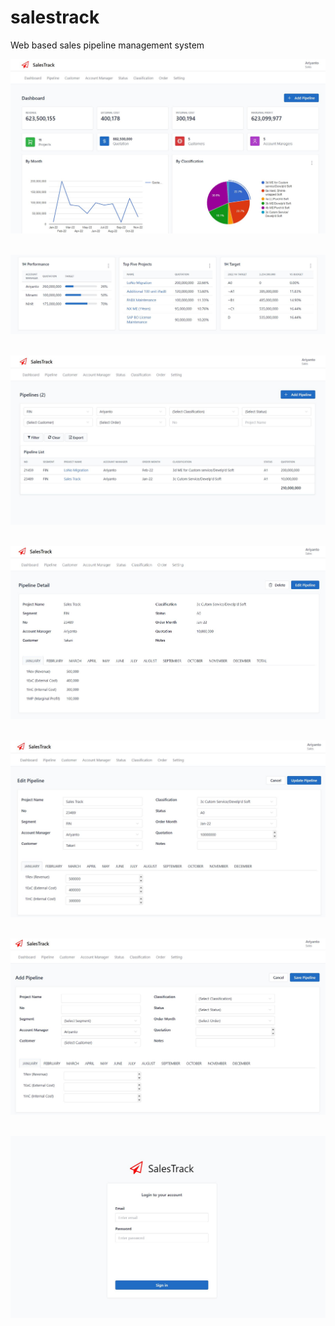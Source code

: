 # salestrack
 
Web based sales pipeline management system

![Alt text](https://github.com/neonerdy/salestrack/blob/main/dashboard1.JPG "Dashboard1")
<br /><br />

![Alt text](https://github.com/neonerdy/salestrack/blob/main/dashboard4.JPG "Dashboard2")
<br /><br />

![Alt text](https://github.com/neonerdy/salestrack/blob/main/pipeline_list.JPG "Pipeline")
<br /><br />

![Alt text](https://github.com/neonerdy/salestrack/blob/main/detail.JPG "Detail")
<br /><br />

![Alt text](https://github.com/neonerdy/salestrack/blob/main/edit.JPG "Edit")
<br /><br />

![Alt text](https://github.com/neonerdy/salestrack/blob/main/add.JPG "Add")
<br /><br />

![Alt text](https://github.com/neonerdy/salestrack/blob/main/login.JPG "Login")
<br /><br />


